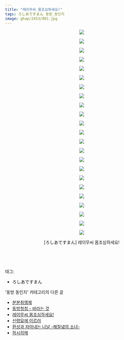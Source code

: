 ```yaml
---
title: "레이무씨 몸조심하세요!"
tags: ろしあですまん 동방_동인지
image: ghap/2453/001.jpg
---
```

<div class="article">
<p style="text-align: center; clear: none; float: none;"><img src="{{ site.nasurl }}/ghap/2453/001.jpg"/></p>
<p style="text-align: center; clear: none; float: none;"><img src="{{ site.nasurl }}/ghap/2453/002.jpg"/></p>
<p style="text-align: center; clear: none; float: none;"><img src="{{ site.nasurl }}/ghap/2453/003.jpg"/></p>
<p style="text-align: center; clear: none; float: none;"><img src="{{ site.nasurl }}/ghap/2453/004.jpg"/></p>
<p style="text-align: center; clear: none; float: none;"><img src="{{ site.nasurl }}/ghap/2453/005.jpg"/></p>
<p style="text-align: center; clear: none; float: none;"><img src="{{ site.nasurl }}/ghap/2453/006.jpg"/></p>
<p style="text-align: center; clear: none; float: none;"><img src="{{ site.nasurl }}/ghap/2453/007.jpg"/></p>
<p style="text-align: center; clear: none; float: none;"><img src="{{ site.nasurl }}/ghap/2453/008.jpg"/></p>
<p style="text-align: center; clear: none; float: none;"><img src="{{ site.nasurl }}/ghap/2453/009.jpg"/></p>
<p style="text-align: center; clear: none; float: none;"><img src="{{ site.nasurl }}/ghap/2453/010.jpg"/></p>
<p style="text-align: center; clear: none; float: none;"><img src="{{ site.nasurl }}/ghap/2453/011.jpg"/></p>
<p style="text-align: center; clear: none; float: none;"><img src="{{ site.nasurl }}/ghap/2453/012.jpg"/></p>
<p style="text-align: center; clear: none; float: none;"><img src="{{ site.nasurl }}/ghap/2453/013.jpg"/></p>
<p style="text-align: center; clear: none; float: none;"><img src="{{ site.nasurl }}/ghap/2453/014.jpg"/></p>
<p style="text-align: center; clear: none; float: none;"><img src="{{ site.nasurl }}/ghap/2453/015.jpg"/></p>
<p style="text-align: center; clear: none; float: none;"><img src="{{ site.nasurl }}/ghap/2453/016.jpg"/></p>
<p style="text-align: center; clear: none; float: none;"><img src="{{ site.nasurl }}/ghap/2453/017.jpg"/></p>
<p style="text-align: center; clear: none; float: none;"><img src="{{ site.nasurl }}/ghap/2453/018.jpg"/></p>
<p style="text-align: center; clear: none; float: none;"><img src="{{ site.nasurl }}/ghap/2453/019.jpg"/></p>
<p style="text-align: center; clear: none; float: none;"><img src="{{ site.nasurl }}/ghap/2453/020.jpg"/></p>
<p style="text-align: center; clear: none; float: none;"><img src="{{ site.nasurl }}/ghap/2453/021.jpg"/></p>
<p style="text-align: center; clear: none; float: none;"><img src="{{ site.nasurl }}/ghap/2453/022.jpg"/></p>
<p style="text-align: center; clear: none; float: none;"><img src="{{ site.nasurl }}/ghap/2453/023.jpg"/></p>
<p style="text-align: center; clear: none; float: none;">[ろしあですまん] 레이무씨 몸조심하세요!</p>
<p style="text-align: center; clear: none; float: none;"><br/></p>
<p><br/></p>
</div><div class="tagTrail">
<p>태그: </p>
<ul>
<li>ろしあですまん</li>
</ul>
</div><div class="another">
<p>'동방 동인지' 카테고리의 다른 글</p>
<ul>
<li><a href="/2016-10-05-ghap_2455">분분취앵제</a></li>
<li><a href="/2016-10-05-ghap_2454">동방청첩 - 바라는 것</a></li>
<li><a href="/2016-10-05-ghap_2453">레이무씨 몸조심하세요!</a></li>
<li><a href="/2016-10-05-ghap_2452">신령묘에 이르러</a></li>
<li><a href="/2016-10-05-ghap_2451">환상과 자아내는 나날 -해질녘의 소녀-</a></li>
<li><a href="/2016-10-05-ghap_2450">하시히메</a></li>
</ul>
</div><div class="cb_module cb_fluid">
<div class="cb_wrt cb_profile">
</div><!-- commentList close -->
</div>